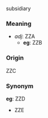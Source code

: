 subsidiary
### Meaning
+ _adj_: ZZA
    + __eg__: ZZB

### Origin

ZZC

### Synonym

__eg__: ZZD

+ ZZE


